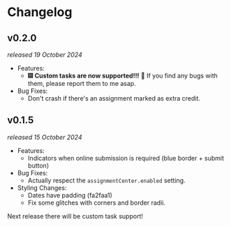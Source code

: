 # Changelog

## v0.2.0

_released 19 October 2024_

- Features:
  - 🎆 **Custom tasks are now supported!!!** 🎉 If you find any bugs with them,
    please report them to me asap.
- Bug Fixes:
  - Don't crash if there's an assignment marked as extra credit.

## v0.1.5

_released 15 October 2024_

- Features:
  - Indicators when online submission is required (blue border + submit button)
- Bug Fixes:
  - Actually respect the `assignmentCenter.enabled` setting.
- Styling Changes:
  - Dates have padding (fa2faa1)
  - Fix some glitches with corners and border radii.

Next release there will be custom task support!
